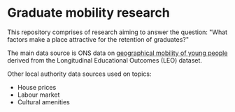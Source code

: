 # Graduate mobility research

This repository comprises of research aiming to answer the question: "What factors make a place attractive for the retention of graduates?"

The main data source is ONS data on [geographical mobility of young people](https://www.ons.gov.uk/peoplepopulationandcommunity/educationandchildcare/datasets/geographicalmobilityofyoungpeopleinenglishtownsandcities) derived from the Longitudinal Educational Outcomes (LEO) dataset.

Other local authority data sources used on topics:
  - House prices
  - Labour market
  - Cultural amenities
